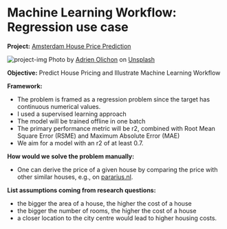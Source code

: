 # Machine Learning Workflow: Regression use case

**Project:** [Amsterdam House Price Prediction](https://www.kaggle.com/datasets/thomasnibb/amsterdam-house-price-prediction) 

![project-img](/photo_amsterdam.jpeg)
Photo by <a href=" https://unsplash.com/@adrienolichon">Adrien Olichon</a> on <a href="https://unsplash.com/photos/QRtym77B6xk">Unsplash</a>


**Objective:** Predict House Pricing and Illustrate Machine Learning Workflow

**Framework:** 
- The problem is framed as a regression problem since the target has continuous numerical values.
- I used a supervised learning approach 
- The model will be trained offline in one batch
- The primary performance metric will be r2, combined with Root Mean Square Error (RSME) and Maximum Absolute Error (MAE) 
- We aim for a model with an r2 of at least 0.7.

**How would we solve the problem manually:**
- One can derive the price of a given house by comparing the price with other similar houses, e.g., on [pararius.nl](https://www.pararius.nl).

**List assumptions coming from research questions:**
- the bigger the area of a house, the higher the cost of a house
- the bigger the number of rooms, the higher the cost of a house
- a closer location to the city centre would lead to higher housing costs.
